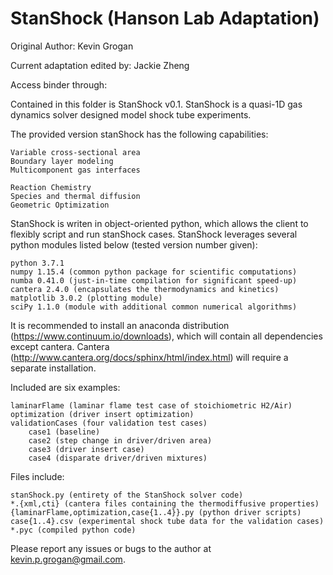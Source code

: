# StanShock (Hanson Lab Adaptation)
Original Author: Kevin Grogan

Current adaptation edited by: Jackie Zheng

Access binder through:

Contained in this folder is StanShock v0.1. StanShock is a quasi-1D gas dynamics solver designed model shock tube experiments. 

The provided version stanShock has the following capabilities:

	Variable cross-sectional area
	Boundary layer modeling
	Multicomponent gas interfaces
	
	Reaction Chemistry
	Species and thermal diffusion
	Geometric Optimization
	

StanShock is writen in object-oriented python, which allows the client to flexibly script and run stanShock cases. StanShock leverages several python modules listed below (tested version number given):

	python 3.7.1
	numpy 1.15.4 (common python package for scientific computations)
	numba 0.41.0 (just-in-time compilation for significant speed-up)
	cantera 2.4.0 (encapsulates the thermodynamics and kinetics)
	matplotlib 3.0.2 (plotting module)
	sciPy 1.1.0 (module with additional common numerical algorithms)

It is recommended to install an anaconda distribution (https://www.continuum.io/downloads), which will contain all dependencies except cantera. Cantera (http://www.cantera.org/docs/sphinx/html/index.html) will require a separate installation.

Included are six examples:

	laminarFlame (laminar flame test case of stoichiometric H2/Air)
	optimization (driver insert optimization)
	validationCases (four validation test cases)
		case1 (baseline)
		case2 (step change in driver/driven area)
		case3 (driver insert case)
		case4 (disparate driver/driven mixtures)

Files include:

	stanShock.py (entirety of the StanShock solver code)
	*.{xml,cti} (cantera files containing the thermodiffusive properties)
	{laminarFlame,optimization,case{1..4}}.py (python driver scripts)
	case{1..4}.csv (experimental shock tube data for the validation cases)
	*.pyc (compiled python code)
  
Please report any issues or bugs to the author at kevin.p.grogan@gmail.com. 
